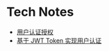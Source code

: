 # Tech Notes

- [用户认证授权](http://huoyijie.cn/docsifys/Tech-Notes/auth)
- [基于 JWT Token 实现用户认证](http://huoyijie.cn/docsifys/Tech-Notes/auth-with-jwt)
